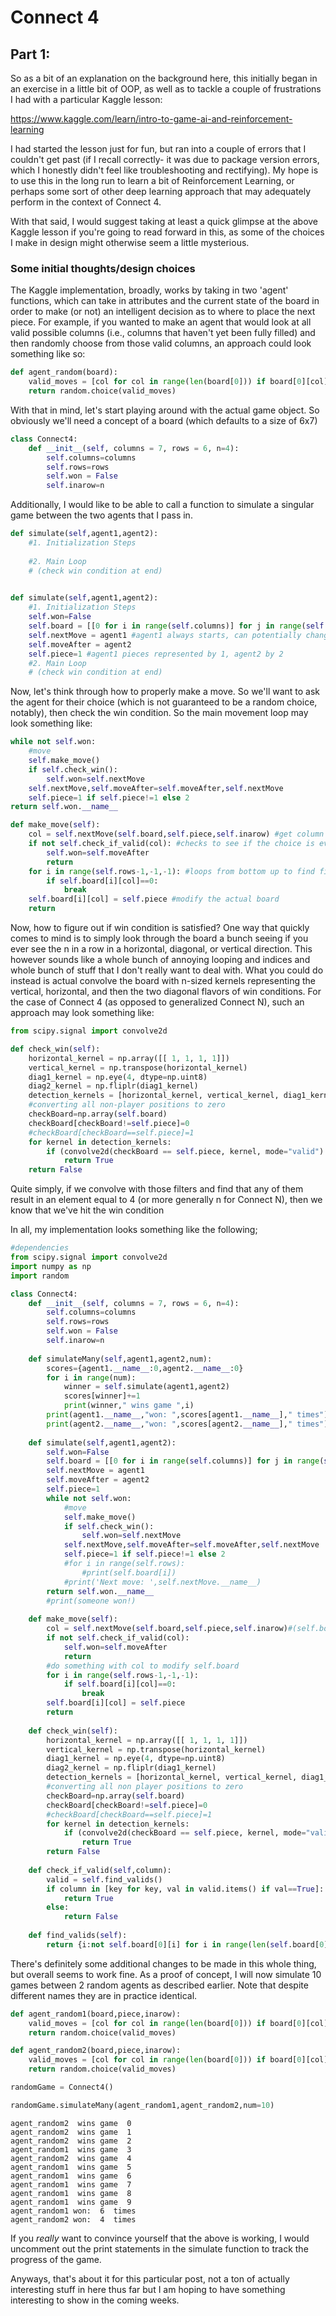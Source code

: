 # Connect 4

## Part 1:

So as a bit of an explanation on the background here, this initially began in an exercise in a little bit of OOP, as well as to tackle a couple of frustrations I had with a particular Kaggle lesson:

https://www.kaggle.com/learn/intro-to-game-ai-and-reinforcement-learning

I had started the lesson just for fun, but ran into a couple of errors that I couldn't get past (if I recall correctly- it was due to package version errors, which I honestly didn't feel like troubleshooting and rectifying). My hope is to use this in the long run to learn a bit of Reinforcement Learning, or perhaps some sort of other deep learning approach that may adequately perform in the context of Connect 4.

With that said, I would suggest taking at least a quick glimpse at the above Kaggle lesson if you're going to read forward in this, as some of the choices I make in design might otherwise seem a little mysterious. 

### Some initial thoughts/design choices

The Kaggle implementation, broadly, works by taking in two 'agent' functions, which can take in attributes and the current state of the board in order to make (or not) an intelligent decision as to where to place the next piece. For example, if you wanted to make an agent that would look at all valid possible columns (i.e., columns that haven't yet been fully filled) and then randomly choose from those valid columns, an approach could look something like so:


```python
def agent_random(board):
    valid_moves = [col for col in range(len(board[0])) if board[0][col] == 0]
    return random.choice(valid_moves)
```

With that in mind, let's start playing around with the actual game object. So obviously we'll need a concept of a board (which defaults to a size of 6x7)


```python
class Connect4:
    def __init__(self, columns = 7, rows = 6, n=4):
        self.columns=columns
        self.rows=rows
        self.won = False 
        self.inarow=n
```

Additionally, I would like to be able to call a function to simulate a singular game between the two agents that I pass in.


```python
def simulate(self,agent1,agent2):
    #1. Initialization Steps
    
    #2. Main Loop
    # (check win condition at end)
    
```


```python
def simulate(self,agent1,agent2):
    #1. Initialization Steps
    self.won=False
    self.board = [[0 for i in range(self.columns)] for j in range(self.rows)]
    self.nextMove = agent1 #agent1 always starts, can potentially change this to be a random choice
    self.moveAfter = agent2
    self.piece=1 #agent1 pieces represented by 1, agent2 by 2
    #2. Main Loop
    # (check win condition at end)
```

Now, let's think through how to properly make a move. So we'll want to ask the agent for their choice (which is not guaranteed to be a random choice, notably), then check the win condition. So the main movement loop may look something like:


```python
while not self.won:
    #move
    self.make_move()
    if self.check_win():
        self.won=self.nextMove
    self.nextMove,self.moveAfter=self.moveAfter,self.nextMove
    self.piece=1 if self.piece!=1 else 2
return self.won.__name__
```


```python
def make_move(self):
    col = self.nextMove(self.board,self.piece,self.inarow) #get column choice from agent
    if not self.check_if_valid(col): #checks to see if the choice is even valid, if not that agent loses
        self.won=self.moveAfter
        return
    for i in range(self.rows-1,-1,-1): #loops from bottom up to find first available row
        if self.board[i][col]==0:
            break
    self.board[i][col] = self.piece #modify the actual board
    return
```

Now, how to figure out if win condition is satisfied? One way that quickly comes to mind is to simply look through the board a bunch seeing if you ever see the n in a row in a horizontal, diagonal, or vertical direction. This however sounds like a whole bunch of annoying looping and indices and whole bunch of stuff that I don't really want to deal with. What you could do instead is actual convolve the board with n-sized kernels representing the vertical, horizontal, and then the two diagonal flavors of win conditions. For the case of Connect 4 (as opposed to generalized Connect N), such an approach may look something like:


```python
from scipy.signal import convolve2d

def check_win(self):
    horizontal_kernel = np.array([[ 1, 1, 1, 1]])
    vertical_kernel = np.transpose(horizontal_kernel)
    diag1_kernel = np.eye(4, dtype=np.uint8)
    diag2_kernel = np.fliplr(diag1_kernel)
    detection_kernels = [horizontal_kernel, vertical_kernel, diag1_kernel, diag2_kernel]
    #converting all non-player positions to zero
    checkBoard=np.array(self.board)
    checkBoard[checkBoard!=self.piece]=0
    #checkBoard[checkBoard==self.piece]=1
    for kernel in detection_kernels:
        if (convolve2d(checkBoard == self.piece, kernel, mode="valid") == 4).any():
            return True
    return False
```

Quite simply, if we convolve with those filters and find that any of them result in an element equal to 4 (or more generally n for Connect N), then we know that we've hit the win condition

In all, my implementation looks something like the following;


```python
#dependencies
from scipy.signal import convolve2d
import numpy as np
import random

class Connect4:
    def __init__(self, columns = 7, rows = 6, n=4):
        self.columns=columns
        self.rows=rows
        self.won = False 
        self.inarow=n
    
    def simulateMany(self,agent1,agent2,num):
        scores={agent1.__name__:0,agent2.__name__:0}
        for i in range(num):
            winner = self.simulate(agent1,agent2)
            scores[winner]+=1
            print(winner," wins game ",i)
        print(agent1.__name__,"won: ",scores[agent1.__name__]," times")
        print(agent2.__name__,"won: ",scores[agent2.__name__]," times")
    
    def simulate(self,agent1,agent2):
        self.won=False
        self.board = [[0 for i in range(self.columns)] for j in range(self.rows)]
        self.nextMove = agent1
        self.moveAfter = agent2
        self.piece=1
        while not self.won:
            #move
            self.make_move()
            if self.check_win():
                self.won=self.nextMove
            self.nextMove,self.moveAfter=self.moveAfter,self.nextMove
            self.piece=1 if self.piece!=1 else 2
            #for i in range(self.rows):
                #print(self.board[i])
            #print('Next move: ',self.nextMove.__name__)
        return self.won.__name__
        #print(someone won!)
    
    def make_move(self):
        col = self.nextMove(self.board,self.piece,self.inarow)#(self.board,self.columns,self.rows)
        if not self.check_if_valid(col):
            self.won=self.moveAfter
            return
        #do something with col to modify self.board
        for i in range(self.rows-1,-1,-1):
            if self.board[i][col]==0:
                break
        self.board[i][col] = self.piece
        return
    
    def check_win(self):
        horizontal_kernel = np.array([[ 1, 1, 1, 1]])
        vertical_kernel = np.transpose(horizontal_kernel)
        diag1_kernel = np.eye(4, dtype=np.uint8)
        diag2_kernel = np.fliplr(diag1_kernel)
        detection_kernels = [horizontal_kernel, vertical_kernel, diag1_kernel, diag2_kernel]
        #converting all non player positions to zero
        checkBoard=np.array(self.board)
        checkBoard[checkBoard!=self.piece]=0
        #checkBoard[checkBoard==self.piece]=1
        for kernel in detection_kernels:
            if (convolve2d(checkBoard == self.piece, kernel, mode="valid") == 4).any():
                return True
        return False
    
    def check_if_valid(self,column):
        valid = self.find_valids()
        if column in [key for key, val in valid.items() if val==True]:
            return True
        else:
            return False
    
    def find_valids(self):
        return {i:not self.board[0][i] for i in range(len(self.board[0]))}
```

There's definitely some additional changes to be made in this whole thing, but overall seems to work fine. As a proof of concept, I will now simulate 10 games between 2 random agents as described earlier. Note that despite different names they are in practice identical.


```python
def agent_random1(board,piece,inarow):
    valid_moves = [col for col in range(len(board[0])) if board[0][col] == 0]
    return random.choice(valid_moves)

def agent_random2(board,piece,inarow):
    valid_moves = [col for col in range(len(board[0])) if board[0][col] == 0]
    return random.choice(valid_moves)
```


```python
randomGame = Connect4()
```


```python
randomGame.simulateMany(agent_random1,agent_random2,num=10)
```

    agent_random2  wins game  0
    agent_random2  wins game  1
    agent_random2  wins game  2
    agent_random1  wins game  3
    agent_random2  wins game  4
    agent_random1  wins game  5
    agent_random1  wins game  6
    agent_random1  wins game  7
    agent_random1  wins game  8
    agent_random1  wins game  9
    agent_random1 won:  6  times
    agent_random2 won:  4  times


If you *really* want to convince yourself that the above is working, I would uncomment out the print statements in the simulate function to track the progress of the game.

Anyways, that's about it for this particular post, not a ton of actually interesting stuff in here thus far but I am hoping to have something interesting to show in the coming weeks.
